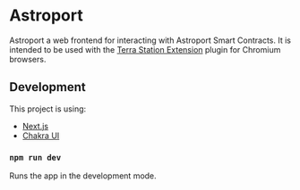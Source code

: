 # Astroport

Astroport a web frontend for interacting with Astroport Smart Contracts. It is intended to be used with the [Terra Station Extension](https://terra.money/extension) plugin for Chromium browsers.

## Development

This project is using:

- [Next.js](https://github.com/vercel/next.js)
- [Chakra UI](https://chakra-ui.com)

### `npm run dev`

Runs the app in the development mode.
